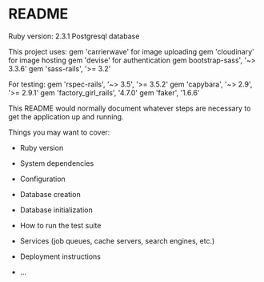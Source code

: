 # README


Ruby version: 2.3.1
Postgresql database

This project uses:
gem 'carrierwave' for image uploading
gem 'cloudinary' for image hosting
gem 'devise' for authentication
gem bootstrap-sass', '~> 3.3.6'
gem 'sass-rails', '>= 3.2'


For testing:
gem 'rspec-rails', '~> 3.5', '>= 3.5.2'
gem 'capybara', '~> 2.9', '>= 2.9.1'
gem 'factory_girl_rails', '4.7.0'
gem 'faker', '1.6.6'



This README would normally document whatever steps are necessary to get the
application up and running.

Things you may want to cover:

* Ruby version

* System dependencies

* Configuration

* Database creation

* Database initialization

* How to run the test suite

* Services (job queues, cache servers, search engines, etc.)

* Deployment instructions

* ...
